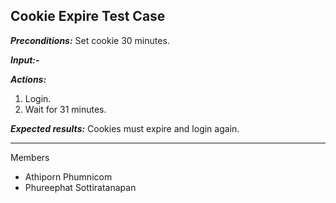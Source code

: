 ## Cookie Expire Test Case

***Preconditions:***
Set cookie 30 minutes.

***Input:-***

***Actions:***
1. Login.
2. Wait for 31 minutes.

***Expected results:***
Cookies must expire and login again.

---

Members
- Athiporn Phumnicom
- Phureephat Sottiratanapan
